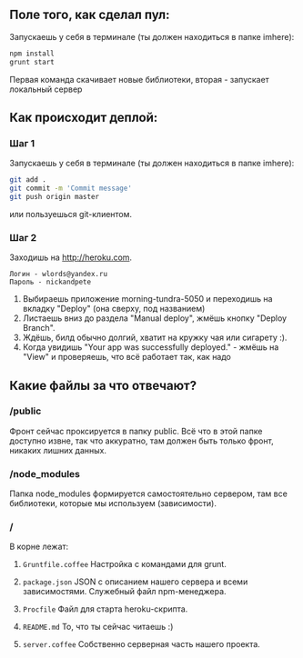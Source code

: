 ## Поле того, как сделал пул:
Запускаешь у себя в терминале (ты должен находиться в папке imhere):

```sh
npm install
grunt start
```

Первая команда скачивает новые библиотеки, вторая - запускает локальный сервер

## Как происходит деплой:

### Шаг 1
Запускаешь у себя в терминале (ты должен находиться в папке imhere):

```sh
git add .
git commit -m 'Commit message'
git push origin master
```

или пользуешься git-клиентом.

### Шаг 2
Заходишь на http://heroku.com.

```
Логин - wlords@yandex.ru
Пароль - nickandpete
```

1. Выбираешь приложение morning-tundra-5050 и переходишь на вкладку "Deploy" (она сверху, под названием)
2. Листаешь вниз до раздела "Manual deploy", жмёшь кнопку "Deploy Branch".
3. Ждёшь, билд обычно долгий, хватит на кружку чая или сигарету :).
4. Когда увидишь "Your app was successfully deployed." - жмёшь на "View" и проверяешь, что всё работает так, как надо

## Какие файлы за что отвечают?

### /public
Фронт сейчас проксируется в папку public. Всё что в этой папке доступно извне, так что аккуратно, там должен быть только фронт, никаких лишних данных.

### /node_modules
Папка node_modules формируется самостоятельно сервером, там все библиотеки, которые мы используем (зависимости).

### /
В корне лежат:

1. `Gruntfile.coffee`
Настройка с командами для grunt.

2. `package.json`
JSON с описанием нашего сервера и всеми зависимостями. Служебный файл npm-менеджера.

3. `Procfile`
Файл для старта heroku-скрипта.

4. `README.md`
То, что ты сейчас читаешь :)

5. `server.coffee`
Собственно серверная часть нашего проекта.